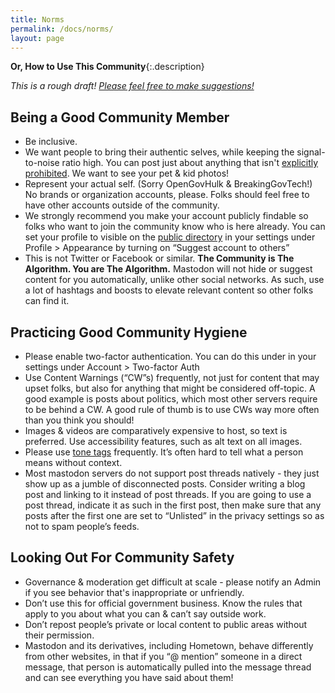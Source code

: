 ```yaml
---
title: Norms
permalink: /docs/norms/
layout: page
---
```


**Or, How to Use This Community**{:.description}

_This is a rough draft! [Please feel free to make suggestions!](https://github.com/publicinteresttown/pit-jekyll/issues)_

## Being a Good Community Member

* Be inclusive.
* We want people to bring their authentic selves, while keeping the signal-to-noise ratio high. You can post just about anything that isn't [explicitly prohibited](/docs/code-of-conduct/#iv-prohibited-content). We want to see your pet & kid photos!
* Represent your actual self. (Sorry OpenGovHulk & BreakingGovTech!) No brands or organization accounts, please. Folks should feel free to have other accounts outside of the community.
* We strongly recommend you make your account publicly findable so folks who want to join the community know who is here already. You can set your profile to visible on the [public directory](https://mastodon.publicinterest.town/explore) in your settings under Profile > Appearance by turning on “Suggest account to others”
* This is not Twitter or Facebook or similar. **The Community is The Algorithm. You are The Algorithm.** Mastodon will not hide or suggest content for you automatically, unlike other social networks. As such, use a lot of hashtags and boosts to elevate relevant content so other folks can find it.

## Practicing Good Community Hygiene

* Please enable two-factor authentication. You can do this under in your settings under Account > Two-factor Auth
* Use Content Warnings (“CW”s) frequently, not just for content that may upset folks, but also for anything that might be considered off-topic. A good example is posts about politics, which most other servers require to be behind a CW. A good rule of thumb is to use CWs way more often than you think you should!
* Images & videos are comparatively expensive to host, so text is preferred. Use accessibility features, such as alt text on all images.
* Please use [tone tags](https://tonetags.carrd.co/) frequently. It’s often hard to tell what a person means without context.
* Most mastodon servers do not support post threads natively - they just show up as a jumble of disconnected posts. Consider writing a blog post and linking to it instead of post threads. If you are going to use a post thread, indicate it as such in the first post, then make sure that any posts after the first one are set to “Unlisted” in the privacy settings so as not to spam people’s feeds.

## Looking Out For Community Safety

* Governance & moderation get difficult at scale -  please notify an Admin if you see behavior that's inappropriate or unfriendly.
* Don’t use this for official government business. Know the rules that apply to you about what you can & can’t say outside work.
* Don’t repost people’s private or local content to public areas without their permission.
* Mastodon and its derivatives, including Hometown, behave differently from other websites, in that if you “@ mention” someone in a direct message, that person is automatically pulled into the message thread and can see everything you have said about them!
